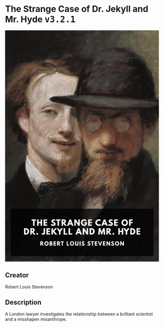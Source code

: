 
# The Strange Case of Dr. Jekyll and Mr. Hyde <kbd>v3.2.1</kbd>

<center>
  <img src="./cover-1024.jpg"/>
</center>

## Creator
Robert Louis Stevenson

## Description
A London lawyer investigates the relationship between a brilliant scientist and a misshapen misanthrope.
